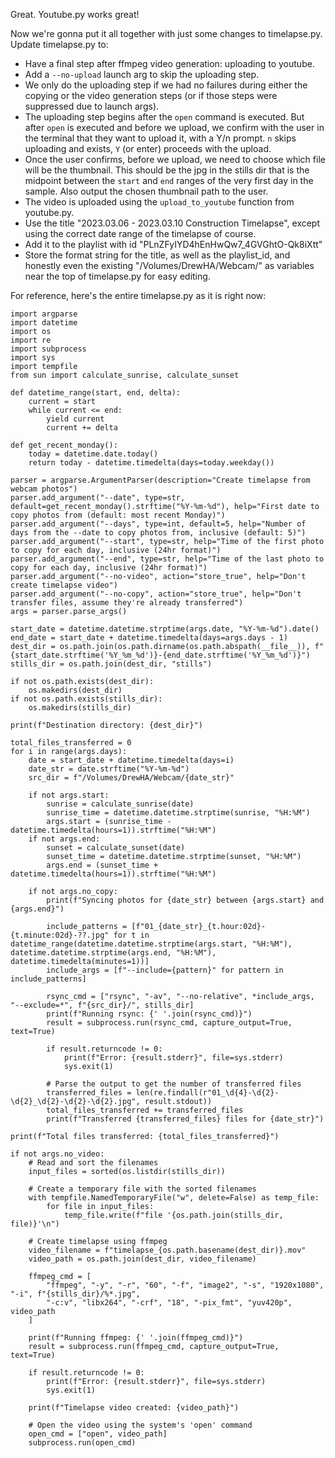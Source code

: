 Great. Youtube.py works great!

Now we're gonna put it all together with just some changes to timelapse.py. Update timelapse.py to:
- Have a final step after ffmpeg video generation: uploading to youtube.
- Add a `--no-upload` launch arg to skip the uploading step.
- We only do the uploading step if we had no failures during either the copying or the video generation steps (or if those steps were suppressed due to launch args).
- The uploading step begins after the `open` command is executed. But after `open` is executed and before we upload, we confirm with the user in the terminal that they want to upload it, with a Y/n prompt. `n` skips uploading and exists, `Y` (or enter) proceeds with the upload.
- Once the user confirms, before we upload, we need to choose which file will be the thumbnail. This should be the jpg in the stills dir that is the midpoint between the `start` and `end` ranges of the very first day in the sample. Also output the chosen thumbnail path to the user.
- The video is uploaded using the `upload_to_youtube` function from youtube.py.
- Use the title "2023.03.06 - 2023.03.10 Construction Timelapse", except using the correct date range of the timelapse of course.
- Add it to the playlist with id "PLnZFyIYD4hEnHwQw7_4GVGhtO-Qk8iXtt"
- Store the format string for the title, as well as the playlist_id, and honestly even the existing "/Volumes/DrewHA/Webcam/" as variables near the top of timelapse.py for easy editing.

For reference, here's the entire timelapse.py as it is right now:
```
import argparse
import datetime
import os
import re
import subprocess
import sys
import tempfile
from sun import calculate_sunrise, calculate_sunset

def datetime_range(start, end, delta):
    current = start
    while current <= end:
        yield current
        current += delta

def get_recent_monday():
    today = datetime.date.today()
    return today - datetime.timedelta(days=today.weekday())

parser = argparse.ArgumentParser(description="Create timelapse from webcam photos")
parser.add_argument("--date", type=str, default=get_recent_monday().strftime("%Y-%m-%d"), help="First date to copy photos from (default: most recent Monday)")
parser.add_argument("--days", type=int, default=5, help="Number of days from the --date to copy photos from, inclusive (default: 5)")
parser.add_argument("--start", type=str, help="Time of the first photo to copy for each day, inclusive (24hr format)")
parser.add_argument("--end", type=str, help="Time of the last photo to copy for each day, inclusive (24hr format)")
parser.add_argument("--no-video", action="store_true", help="Don't create timelapse video")
parser.add_argument("--no-copy", action="store_true", help="Don't transfer files, assume they're already transferred")
args = parser.parse_args()

start_date = datetime.datetime.strptime(args.date, "%Y-%m-%d").date()
end_date = start_date + datetime.timedelta(days=args.days - 1)
dest_dir = os.path.join(os.path.dirname(os.path.abspath(__file__)), f"{start_date.strftime('%Y_%m_%d')}-{end_date.strftime('%Y_%m_%d')}")
stills_dir = os.path.join(dest_dir, "stills")

if not os.path.exists(dest_dir):
    os.makedirs(dest_dir)
if not os.path.exists(stills_dir):
    os.makedirs(stills_dir)

print(f"Destination directory: {dest_dir}")

total_files_transferred = 0
for i in range(args.days):
    date = start_date + datetime.timedelta(days=i)
    date_str = date.strftime("%Y-%m-%d")
    src_dir = f"/Volumes/DrewHA/Webcam/{date_str}"

    if not args.start:
        sunrise = calculate_sunrise(date)
        sunrise_time = datetime.datetime.strptime(sunrise, "%H:%M")
        args.start = (sunrise_time - datetime.timedelta(hours=1)).strftime("%H:%M")
    if not args.end:
        sunset = calculate_sunset(date)
        sunset_time = datetime.datetime.strptime(sunset, "%H:%M")
        args.end = (sunset_time + datetime.timedelta(hours=1)).strftime("%H:%M")

    if not args.no_copy:
        print(f"Syncing photos for {date_str} between {args.start} and {args.end}")

        include_patterns = [f"01_{date_str}_{t.hour:02d}-{t.minute:02d}-??.jpg" for t in datetime_range(datetime.datetime.strptime(args.start, "%H:%M"), datetime.datetime.strptime(args.end, "%H:%M"), datetime.timedelta(minutes=1))]
        include_args = [f"--include={pattern}" for pattern in include_patterns]

        rsync_cmd = ["rsync", "-av", "--no-relative", *include_args, "--exclude=*", f"{src_dir}/", stills_dir]
        print(f"Running rsync: {' '.join(rsync_cmd)}")
        result = subprocess.run(rsync_cmd, capture_output=True, text=True)

        if result.returncode != 0:
            print(f"Error: {result.stderr}", file=sys.stderr)
            sys.exit(1)

        # Parse the output to get the number of transferred files
        transferred_files = len(re.findall(r"01_\d{4}-\d{2}-\d{2}_\d{2}-\d{2}-\d{2}.jpg", result.stdout))
        total_files_transferred += transferred_files
        print(f"Transferred {transferred_files} files for {date_str}")

print(f"Total files transferred: {total_files_transferred}")

if not args.no_video:
    # Read and sort the filenames
    input_files = sorted(os.listdir(stills_dir))

    # Create a temporary file with the sorted filenames
    with tempfile.NamedTemporaryFile("w", delete=False) as temp_file:
        for file in input_files:
            temp_file.write(f"file '{os.path.join(stills_dir, file)}'\n")

    # Create timelapse using ffmpeg
    video_filename = f"timelapse_{os.path.basename(dest_dir)}.mov"
    video_path = os.path.join(dest_dir, video_filename)

    ffmpeg_cmd = [
        "ffmpeg", "-y", "-r", "60", "-f", "image2", "-s", "1920x1080", "-i", f"{stills_dir}/%*.jpg",
        "-c:v", "libx264", "-crf", "18", "-pix_fmt", "yuv420p", video_path
    ]

    print(f"Running ffmpeg: {' '.join(ffmpeg_cmd)}")
    result = subprocess.run(ffmpeg_cmd, capture_output=True, text=True)

    if result.returncode != 0:
        print(f"Error: {result.stderr}", file=sys.stderr)
        sys.exit(1)

    print(f"Timelapse video created: {video_path}")

    # Open the video using the system's 'open' command
    open_cmd = ["open", video_path]
    subprocess.run(open_cmd)
```

